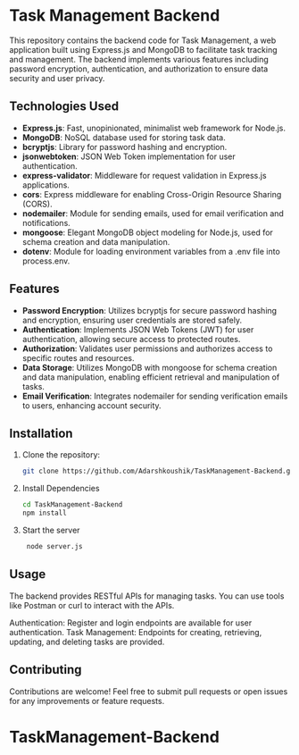 # Task Management Backend

This repository contains the backend code for Task Management, a web application built using Express.js and MongoDB to facilitate task tracking and management. The backend implements various features including password encryption, authentication, and authorization to ensure data security and user privacy.

## Technologies Used

- **Express.js**: Fast, unopinionated, minimalist web framework for Node.js.
- **MongoDB**: NoSQL database used for storing task data.
- **bcryptjs**: Library for password hashing and encryption.
- **jsonwebtoken**: JSON Web Token implementation for user authentication.
- **express-validator**: Middleware for request validation in Express.js applications.
- **cors**: Express middleware for enabling Cross-Origin Resource Sharing (CORS).
- **nodemailer**: Module for sending emails, used for email verification and notifications.
- **mongoose**: Elegant MongoDB object modeling for Node.js, used for schema creation and data manipulation.
- **dotenv**: Module for loading environment variables from a .env file into process.env.

## Features

- **Password Encryption**: Utilizes bcryptjs for secure password hashing and encryption, ensuring user credentials are stored safely.
- **Authentication**: Implements JSON Web Tokens (JWT) for user authentication, allowing secure access to protected routes.
- **Authorization**: Validates user permissions and authorizes access to specific routes and resources.
- **Data Storage**: Utilizes MongoDB with mongoose for schema creation and data manipulation, enabling efficient retrieval and manipulation of tasks.
- **Email Verification**: Integrates nodemailer for sending verification emails to users, enhancing account security.

## Installation

1. Clone the repository:

   ```bash
   git clone https://github.com/Adarshkoushik/TaskManagement-Backend.git

2. Install Dependencies
   ```bash
   cd TaskManagement-Backend
   npm install

3. Start the server
   ```bash
    node server.js

## Usage
The backend provides RESTful APIs for managing tasks. You can use tools like Postman or curl to interact with the APIs.

Authentication: Register and login endpoints are available for user authentication.
Task Management: Endpoints for creating, retrieving, updating, and deleting tasks are provided.

## Contributing
Contributions are welcome! Feel free to submit pull requests or open issues for any improvements or feature requests.
# TaskManagement-Backend

